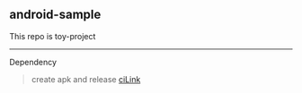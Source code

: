 ## android-sample

This repo is toy-project

---

Dependency

> create apk and release [ciLink]

[cilink]: https://github.com/marketplace/actions/build-android-release-apk-when-create-new-tag
